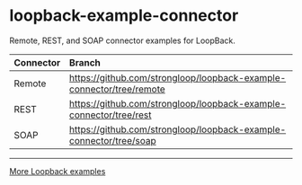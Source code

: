 # loopback-example-connector

Remote, REST, and SOAP connector examples for LoopBack.

Connector|Branch
:--|:--
Remote|https://github.com/strongloop/loopback-example-connector/tree/remote
REST|https://github.com/strongloop/loopback-example-connector/tree/rest
SOAP|https://github.com/strongloop/loopback-example-connector/tree/soap

---

[More Loopback examples](https://github.com/strongloop/loopback-example)
